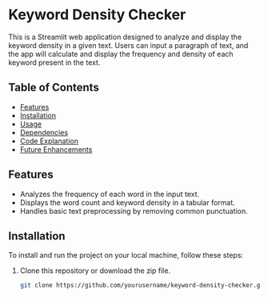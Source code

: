 # Keyword Density Checker

This is a Streamlit web application designed to analyze and display the keyword density in a given text. Users can input a paragraph of text, and the app will calculate and display the frequency and density of each keyword present in the text.

## Table of Contents
- [Features](#features)
- [Installation](#installation)
- [Usage](#usage)
- [Dependencies](#dependencies)
- [Code Explanation](#code-explanation)
- [Future Enhancements](#future-enhancements)

## Features

- Analyzes the frequency of each word in the input text.
- Displays the word count and keyword density in a tabular format.
- Handles basic text preprocessing by removing common punctuation.

## Installation

To install and run the project on your local machine, follow these steps:

1. Clone this repository or download the zip file.
   
   ```bash
   git clone https://github.com/yourusername/keyword-density-checker.git
